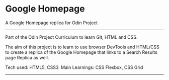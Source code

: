 # Google Homepage
A Google Homepage replica for Odin Project


****************************************

Part of the Odin Project Curriculum to learn Git, HTML and CSS. 

The aim of this project is to learn to use browser DevTools and HTML/CSS to create a replica of the Google Homepage that links to a Search Results page Replica as well.

Tech used: HTML5, CSS3.
Main Learnings: CSS Flexbox, CSS Grid

****************************************
